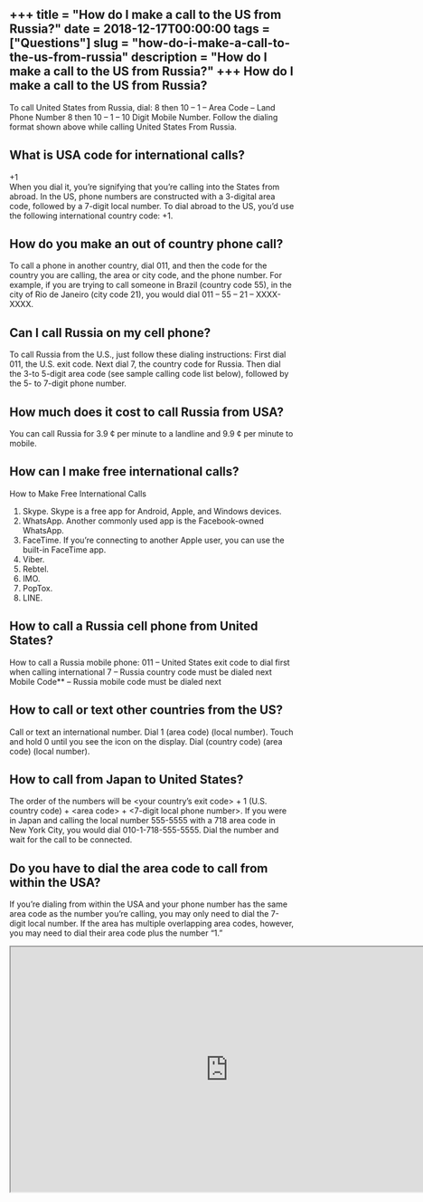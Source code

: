 +++
title = "How do I make a call to the US from Russia?"
date = 2018-12-17T00:00:00
tags = ["Questions"]
slug = "how-do-i-make-a-call-to-the-us-from-russia"
description = "How do I make a call to the US from Russia?"
+++
How do I make a call to the US from Russia?
-------------------------------------------

To call United States from Russia, dial: 8 then 10 – 1 – Area Code – Land Phone Number 8 then 10 – 1 – 10 Digit Mobile Number. Follow the dialing format shown above while calling United States From Russia.

What is USA code for international calls?
-----------------------------------------

+1  
When you dial it, you’re signifying that you’re calling into the States from abroad. In the US, phone numbers are constructed with a 3-digital area code, followed by a 7-digit local number. To dial abroad to the US, you’d use the following international country code: +1.

How do you make an out of country phone call?
---------------------------------------------

To call a phone in another country, dial 011, and then the code for the country you are calling, the area or city code, and the phone number. For example, if you are trying to call someone in Brazil (country code 55), in the city of Rio de Janeiro (city code 21), you would dial 011 – 55 – 21 – XXXX-XXXX.

Can I call Russia on my cell phone?
-----------------------------------

To call Russia from the U.S., just follow these dialing instructions: First dial 011, the U.S. exit code. Next dial 7, the country code for Russia. Then dial the 3-to 5-digit area code (see sample calling code list below), followed by the 5- to 7-digit phone number.

How much does it cost to call Russia from USA?
----------------------------------------------

You can call Russia for 3.9 ¢ per minute to a landline and 9.9 ¢ per minute to mobile.

How can I make free international calls?
----------------------------------------

How to Make Free International Calls

1. Skype. Skype is a free app for Android, Apple, and Windows devices.
2. WhatsApp. Another commonly used app is the Facebook-owned WhatsApp.
3. FaceTime. If you’re connecting to another Apple user, you can use the built-in FaceTime app.
4. Viber.
5. Rebtel.
6. IMO.
7. PopTox.
8. LINE.

How to call a Russia cell phone from United States?
---------------------------------------------------

How to call a Russia mobile phone: 011 – United States exit code to dial first when calling international 7 – Russia country code must be dialed next Mobile Code\*\* – Russia mobile code must be dialed next

How to call or text other countries from the US?
------------------------------------------------

Call or text an international number. Dial 1 (area code) (local number). Touch and hold 0 until you see the icon on the display. Dial (country code) (area code) (local number).

How to call from Japan to United States?
----------------------------------------

The order of the numbers will be &lt;your country’s exit code&gt; + 1 (U.S. country code) + &lt;area code&gt; + &lt;7-digit local phone number&gt;. If you were in Japan and calling the local number 555-5555 with a 718 area code in New York City, you would dial 010-1-718-555-5555. Dial the number and wait for the call to be connected.

Do you have to dial the area code to call from within the USA?
--------------------------------------------------------------

If you’re dialing from within the USA and your phone number has the same area code as the number you’re calling, you may only need to dial the 7-digit local number. If the area has multiple overlapping area codes, however, you may need to dial their area code plus the number “1.”

<iframe allow="accelerometer; autoplay; clipboard-write; encrypted-media; gyroscope; picture-in-picture" allowfullscreen="" class="__youtube_prefs__  epyt-is-override  no-lazyload" data-no-lazy="1" data-origheight="433" data-origwidth="770" data-skipgform_ajax_framebjll="" height="433" id="_ytid_74269" loading="lazy" src="https://www.youtube.com/embed/-9byTo0hUbM?enablejsapi=1&autoplay=0&cc_load_policy=0&cc_lang_pref=&iv_load_policy=1&loop=0&modestbranding=0&rel=1&fs=1&playsinline=0&autohide=2&theme=dark&color=red&controls=1&" title="YouTube player" width="770"></iframe>